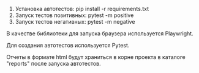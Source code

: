 1. Установка автотестов: pip install -r requirements.txt
2. Запуск тестов позитивных: pytest -m positive
3. Запуск тестов негативных: pytest -m negative

В качестве библиотеки для запуска браузера используется Playwright.

Для создания автотестов используется Pytest.

Отчеты в формате html будут храниться в корне проекта в каталоге "reports" после запуска автотестов.
